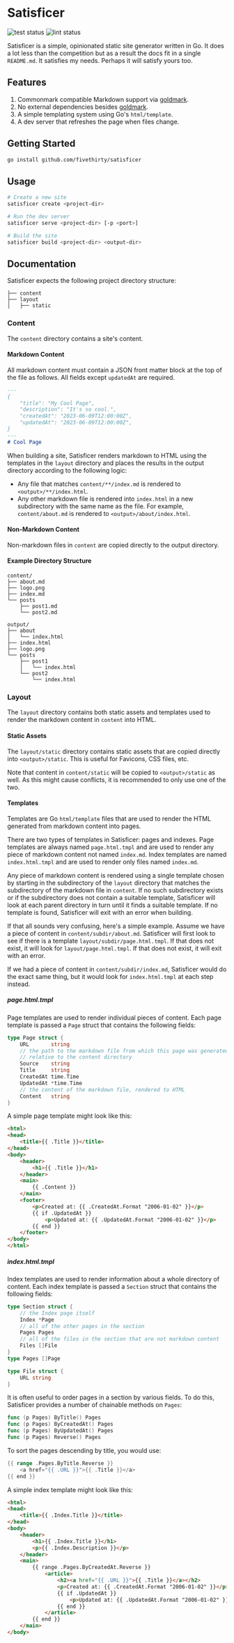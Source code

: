 # Satisficer

![test status](https://github.com/fivethirty/satisficer/actions/workflows/test.yml/badge.svg)
![lint status](https://github.com/fivethirty/satisficer/actions/workflows/lint.yml/badge.svg)


Satisficer is a simple, opinionated static site generator written in Go. It does
a lot less than the competition but as a result the docs fit in a single `README.md`.
It satisfies my needs. Perhaps it will satisfy yours too.

## Features

1. Commonmark compatible Markdown support via [goldmark](https://github.com/yuin/goldmark).
2. No external dependencies besides [goldmark](https://github.com/yuin/goldmark).
3. A simple templating system using Go's `html/template`.
4. A dev server that refreshes the page when files change.

## Getting Started

```bash
go install github.com/fivethirty/satisficer
```

## Usage

```bash
# Create a new site
satisficer create <project-dir>

# Run the dev server
satisficer serve <project-dir> [-p <port>]

# Build the site
satisficer build <project-dir> <output-dir>
```

## Documentation

Satisficer expects the following project directory structure:

```
├── content
├── layout
│   ├── static
```

### Content

The `content` directory contains a site's content.

#### Markdown Content

All markdown content must contain a JSON front matter block at the top of the
file as follows. All fields except `updatedAt` are required.

```markdown
---
{
    "title": "My Cool Page",
    "description": "It's so cool.",
    "createdAt": "2023-06-09T12:00:00Z",
    "updatedAt": "2023-06-09T12:00:00Z",
}
---
# Cool Page
```

When building a site, Satisficer renders markdown to HTML using the templates in
the `layout` directory and places the results in the output directory according
to the following logic:

- Any file that matches `content/**/index.md` is rendered to `<output>/**/index.html`.
- Any other markdown file is rendered into `index.html` in a new subdirectory
  with the same name as the file. For example, `content/about.md` is rendered to
  `<output>/about/index.html`.

#### Non-Markdown Content

Non-markdown files in `content` are copied directly to the output directory.


#### Example Directory Structure

```
content/
├── about.md
├── logo.png
├── index.md
└── posts
    ├── post1.md
    └── post2.md

output/
├── about
│   └── index.html
├── index.html
├── logo.png
└── posts
    ├── post1
    │   └── index.html
    └── post2
        └── index.html
```
### Layout

The `layout` directory contains both static assets and templates used to
render the markdown content in `content` into HTML.

#### Static Assets

The `layout/static` directory contains static assets that are copied directly
into `<output>/static`. This is useful for Favicons, CSS files, etc.

Note that content in `content/static` will be copied to `<output>/static` as
well. As this might cause conflicts, it is recommended to only use one of the
two.


#### Templates

Templates are Go `html/template` files that are used to render the HTML
generated from markdown content into pages.

There are two types of templates in Satisficer: pages and indexes. Page
templates are always named `page.html.tmpl` and are used to render any piece of
markdown content not named `index.md`. Index templates are named
`index.html.tmpl` and are used to render only files named `index.md`.

Any piece of markdown content is rendered using a single template chosen by
starting in the subdirectory of the `layout` directory that matches the
subdirectory of the markdown file in `content`. If no such subdirectory exists
or if the subdirectory does not contain a suitable template, Satisficer will
look at each parent directory in turn until it finds a suitable template. If no
template is found, Satisficer will exit with an error when building.

If that all sounds very confusing, here's a simple example. Assume we have a
piece of content in `content/subdir/about.md`. Satisficer will first look to see
if there is a template `layout/subdir/page.html.tmpl`. If that does not exist,
it will look for `layout/page.html.tmpl`. If that does not exist, it will exit
with an error.

If we had a piece of content in `content/subdir/index.md`, Satisficer would do
the exact same thing, but it would look for `index.html.tmpl` at each step
instead.

##### page.html.tmpl

Page templates are used to render individual pieces of content. Each page
template is passed a `Page` struct that contains the following fields:

```go
type Page struct {
	URL       string
    // the path to the markdown file from which this page was generated
    // relative to the content directory
	Source    string
	Title     string
	CreatedAt time.Time
	UpdatedAt *time.Time
    // the content of the markdown file, rendered to HTML
	Content   string
}
```

A simple page template might look like this:

```html
<html>
<head>
    <title>{{ .Title }}</title>
</head>
<body>
    <header>
        <h1>{{ .Title }}</h1>
    </header>
    <main>
        {{ .Content }}
    </main>
    <footer>
        <p>Created at: {{ .CreatedAt.Format "2006-01-02" }}</p>
        {{ if .UpdatedAt }}
            <p>Updated at: {{ .UpdatedAt.Format "2006-01-02" }}</p>
        {{ end }}
    </footer>
</body>
</html>
```

##### index.html.tmpl

Index templates are used to render information about a whole directory of
content. Each index template is passed a `Section` struct that contains the
following fields:

```go
type Section struct {
    // the Index page itself
	Index *Page
    // all of the other pages in the section
	Pages Pages
    // all of the files in the section that are not markdown content
	Files []File
}
type Pages []Page

type File struct {
	URL string
}
```

It is often useful to order pages in a section by various fields. To do this,
Satisficer provides a number of chainable methods on `Pages`:

```go
func (p Pages) ByTitle() Pages
func (p Pages) ByCreatedAt() Pages
func (p Pages) ByUpdatedAt() Pages
func (p Pages) Reverse() Pages
```

To sort the pages descending by title, you would use:

```go
{{ range .Pages.ByTitle.Reverse }}
    <a href="{{ .URL }}">{{ .Title }}</a>
{{ end }}
```

A simple index template might look like this:

```html
<html>
<head>
    <title>{{ .Index.Title }}</title>
</head>
<body>
    <header>
        <h1>{{ .Index.Title }}</h1>
        <p>{{ .Index.Description }}</p>
    </header>
    <main>
        {{ range .Pages.ByCreatedAt.Reverse }}
            <article>
                <h2><a href="{{ .URL }}">{{ .Title }}</a></h2>
                <p>Created at: {{ .CreatedAt.Format "2006-01-02" }}</p>
                {{ if .UpdatedAt }}
                    <p>Updated at: {{ .UpdatedAt.Format "2006-01-02" }}</p>
                {{ end }}
            </article>
        {{ end }}
    </main>
</body>
